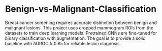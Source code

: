 # Benign-vs-Malignant-Classification
Breast cancer screening requires accurate distinction between benign and malignant lesions. This project uses cropped mammogram ROIs from the datasets to train deep learning models. Pretrained CNNs are fine-tuned for binary classification with augmentation. The goal is to provide a solid baseline with AUROC ≥ 0.85 for reliable lesion diagnosis.
